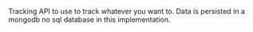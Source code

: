 Tracking API to use to track whatever you want to. Data is persisted in a mongodb no sql database in this implementation.
